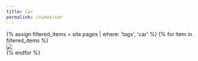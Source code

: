 ```yaml
---
title: Car
permalink: /views/car
---
```


<div class='d-flex flex-row flex-wrap'>
  {% assign filtered_items = site.pages | where: 'tags', 'car' %}
  {% for item in filtered_items %}
  <div class="col-3">
    <a href="{{ item.permalink }}">
      <img class="gallery-item-image" src="{{ item.image }}"/>
    </a>
  </div>
  {% endfor %}
</div>
